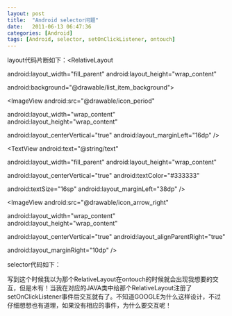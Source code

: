 ```yaml
---
layout: post
title:  "Android selector问题"
date:   2011-06-13 06:47:36
categories: [Android]
tags: [Android, selector, setOnClickListener, ontouch]
---
```


layout代码片断如下：<RelativeLayout

android:layout_width="fill_parent" android:layout_height="wrap_content"

android:background="@drawable/list_item_background">

<ImageView android:src="@drawable/icon_period"

android:layout_width="wrap_content" android:layout_height="wrap_content"

android:layout_centerVertical="true" android:layout_marginLeft="16dp" />

<TextView android:text="@string/text"

android:layout_width="fill_parent" android:layout_height="wrap_content"

android:layout_centerVertical="true" android:textColor="#333333"

android:textSize="16sp" android:layout_marginLeft="38dp" />

<ImageView android:src="@drawable/icon_arrow_right"

android:layout_width="wrap_content" android:layout_height="wrap_content"

android:layout_centerVertical="true" android:layout_alignParentRight="true"

android:layout_marginRight="10dp" />

</RelativeLayout>

selector代码如下：<?xml version="1.0" encoding="utf-8"?>

<selector xmlns:android="http://schemas.android.com/apk/res/android">

<item android:state_pressed="false" android:drawable="@drawable/list_item" />

<item android:state_pressed="true" android:drawable="@drawable/list_item_pressed" />

</selector>

写到这个时候我以为那个RelativeLayout在ontouch的时候就会出现我想要的交互，但是木有！当我在对应的JAVA类中给那个RelativeLayout注册了setOnClickListener事件后交互就有了。不知道GOOGLE为什么这样设计，不过仔细想想也有道理，如果没有相应的事件，为什么要交互呢！